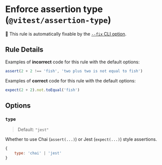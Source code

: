 # Enforce assertion type (`@vitest/assertion-type`)

🔧 This rule is automatically fixable by the [`--fix` CLI option](https://eslint.org/docs/latest/user-guide/command-line-interface#--fix).

<!-- end auto-generated rule header -->

## Rule Details

Examples of **incorrect** code for this rule with the default options:

```js
assert(2 + 2 !== 'fish', 'two plus two is not equal to fish')
```

Examples of **correct** code for this rule with the default options:

```js
expect(2 + 2).not.toEqual('fish')
```

## Options

### `type`

> Default: `"jest"`

Whether to use Chai (`assert(...)`) or Jest (`expect(...)`) style assertions.

```js
{
	type: 'chai' | 'jest'
}
```
